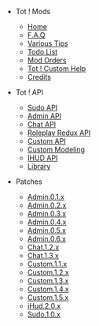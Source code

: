 <!-- _sidebar.md -->
- Tot ! Mods
    
    - [Home](/)
    - [F.A.Q](faq)
    - [Various Tips](tips)
    - [Todo List](todo)
    - [Mod Orders](modlist)
    - [Tot ! Custom Help](custom-help)
    - [Credits](credits)
- Tot ! API

    - [Sudo API](sudo)
    - [Admin API](admin)
    - [Chat API](chat)
    - [Roleplay Redux API](roleplay)
    - [Custom API](custom)
    - [Custom Modeling](modeling)
    - [IHUD API](ihud)
    - [Library](lib)
- Patches

    - [Admin.0.1.x](patches/admin.0.1.x.md)
    - [Admin.0.2.x](patches/admin.0.2.x.md)
    - [Admin.0.3.x](patches/admin.0.3.x.md)
    - [Admin.0.4.x](patches/admin.0.4.x.md)
    - [Admin.0.5.x](patches/admin.0.5.x.md)
    - [Admin.0.6.x](patches/admin.0.6.x.md)
    - [Chat.1.2.x](patches/chat.1.2.x.md)
    - [Chat.1.3.x](patches/chat.1.3.x.md)
    - [Custom.1.1.x](patches/custom.1.1.x.md)
    - [Custom.1.2.x](patches/custom.1.2.x.md)
    - [Custom.1.3.x](patches/custom.1.3.x.md)
    - [Custom.1.4.x](patches/custom.1.4.x.md)
    - [Custom.1.5.x](patches/custom.1.5.x.md)
    - [iHud.2.0.x](patches/ihud.2.0.x.md)
    - [Sudo.1.0.x](patches/sudo.1.0.x.md)